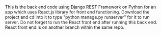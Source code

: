 This is the back end code using Django REST Framework on Python for an app which uses React.js library for front end functioning. Download the project and cd into it to type "python manage.py runserver" for it to run server. Do not forget to run the React front end after running this back end. React front end is on another branch within the same repo.  


